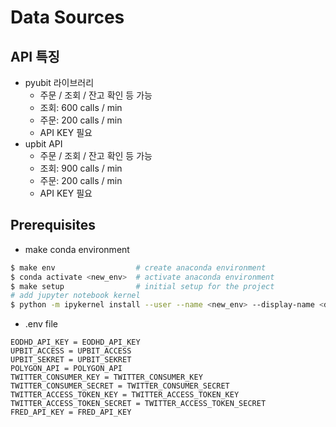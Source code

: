 # Data Sources

## API 특징
- pyubit 라이브러리
    - 주문 / 조회 / 잔고 확인 등 가능
    - 조회: 600 calls / min
    - 주문: 200 calls / min
    - API KEY 필요
- upbit API
    - 주문 / 조회 / 잔고 확인 등 가능
    - 조회: 900 calls / min
    - 주문: 200 calls / min
    - API KEY 필요



## Prerequisites

 - make conda environment
```bash
$ make env                  # create anaconda environment
$ conda activate <new_env>  # activate anaconda environment
$ make setup                # initial setup for the project
# add jupyter notebook kernel
$ python -m ipykernel install --user --name <new_env> --display-name <display_name> 
```

- .env file
```
EODHD_API_KEY = EODHD_API_KEY
UPBIT_ACCESS = UPBIT_ACCESS
UPBIT_SEKRET = UPBIT_SEKRET
POLYGON_API = POLYGON_API
TWITTER_CONSUMER_KEY = TWITTER_CONSUMER_KEY
TWITTER_CONSUMER_SECRET = TWITTER_CONSUMER_SECRET
TWITTER_ACCESS_TOKEN_KEY = TWITTER_ACCESS_TOKEN_KEY
TWITTER_ACCESS_TOKEN_SECRET = TWITTER_ACCESS_TOKEN_SECRET
FRED_API_KEY = FRED_API_KEY
```

